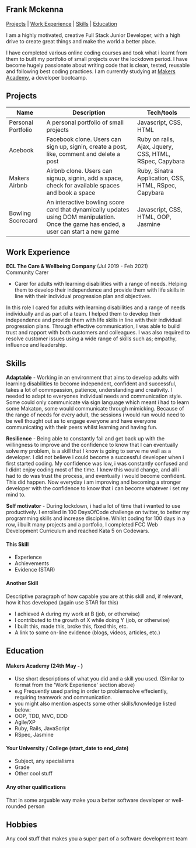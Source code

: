 ## Frank Mckenna

[Projects](#Projects) | [Work Experience](#Projects) | [Skills](#Skills) | [Education](#Education)

I am a highly motivated, creative Full Stack Junior Developer, with a high drive to create great things and make the world a better place. 

I have completed various online coding courses and took what i learnt from them to built my portfolio of small projects over the lockdown period. I have become hugely passionate about writing code that is clean, tested,  reusable and following best coding practices. I am currently studying at [Makers Academy](https://makers.tech), a developer bootcamp.

## Projects

| Name                         | Description                           | Tech/tools        |
| ---------------------------- | ------------------------------------- | ----------------- |
| Personal Portfolio          | A personal portfolio of small projects | Javascript, CSS, HTML         |
| Acebook          | Facebook clone. Users can sign up, signin, create a post, like, comment and delete a post  | Ruby on rails, Ajax, Jquery, CSS, HTML, RSpec, Capybara        |
| Makers Airbnb        | Airbnb clone. Users can signup, signin, add a space, check for available spaces and book a space | Ruby, Sinatra Application, CSS, HTML, RSpec, Capybara        |
| Bowling Scorecard        | An interactive bowling score card that dynamically updates using DOM manipulation. Once the game has ended, a user can start a new game | Javascript, CSS, HTML, OOP, Jasmine         |

## Work Experience

**ECL The Care & Wellbeing Company** (Jul 2019 - Feb 2021)  
Community Carer

- Carer for adults with learning disabilities with a range of needs. Helping them to develop their independence and provide them with life skills in line with their individual progression plan and objectives.

In this role I cared for adults with learning disabilities and a range of needs individually and as part of a team. I helped them to develop their independence and provide them with life skills in line with their individual progression plans. Through effective communication, I was able to build trust and rapport with both customers and colleagues. I was also required to resolve customer issues using a wide range of skills such as; empathy, influence and leadership.


## Skills

**Adaptable** - Working in an environment that aims to develop adults with learning disabilities to become independent, confident and successful, takes a lot of commpassion, patience, understanding and creativity. I needed to adapt to everyones individual needs and communication style. Some could only communicate via sign language which meant i had to learn some Makaton, some would communicate through mimicking. 
Because of the range of needs for every adult, the sessions i would run would need to be well thought out as to engage everyone and have everyone communicating with their peers whilst learning and having fun.

**Resilience** - Being able to constantly fail and get back up with the willingness to improve and the confidence to know that I can eventually solve my problem, is a skill that I know is going to serve me well as a developer.
I did not believe i could become a successful developer when i first started coding. My confidence was low, i was constantly confused and I didnt enjoy coding most of the time. 
I knew this would change, and all i had to do was trust the process, and eventually i would become confident. This did happen. Now everyday i am improving and becoming a stronger developer with the confidence to know that i can become whatever i set my mind to.

**Self motivator** - During lockdown, i had a lot of time that i wanted to use productively. I enrolled in 100 DaysOfCode challenge on twitter, to better my programming skills and increase discipline. Whilst coding for 100 days in a row, i built many projects and a portfolio, I completed FCC Web Development Curriculum and reached Kata 5 on Codewars.
 

#### This Skill

- Experience
- Achievements
- Evidence (STAR)

#### Another Skill

Descriptive paragraph of how capable you are at this skill and, if relevant, how it has developed (again use STAR for this)

- I achieved A during my work at B (job, or otherwise)
- I contributed to the growth of X while doing Y (job, or otherwise)
- I built this, made this, broke this, fixed this, etc.
- A link to some on-line evidence (blogs, videos, articles, etc.)

## Education

#### Makers Academy (24th May - )
- Use short descriptions of what you did and a skill you used. (Similar to format from the 'Work Experience' section above)
- e.g Frequently used paring in order to problemsolve effeciently, requiring teamwork and communication.
- you might also mention aspects some other skills/knowledge listed below: 
- OOP, TDD, MVC, DDD
- Agile/XP
- Ruby, Rails, JavaScript
- RSpec, Jasmine

#### Your University / College (start_date to end_date)

- Subject, any specialisms
- Grade
- Other cool stuff

#### Any other qualifications

That in some arguable way make you a better software developer or well-rounded person

## Hobbies

Any cool stuff that makes you a super part of a software development team
